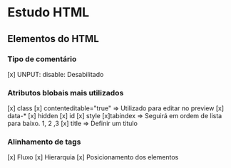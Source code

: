 # Estudo HTML

## Elementos do HTML

### Tipo de comentário

[x] UNPUT: disable: Desabilitado

### Atributos blobais mais utilizados

[x] class
[x] contenteditable="true" => Utilizado para editar no preview
[x] data-\*
[x] hidden
[x] id
[x] style
[x]tabindex => Seguirá em ordem de lista para baixo. 1, 2 ,3
[x] title => Definir um titulo

### Alinhamento de tags

[x] Fluxo
[x] Hierarquia
[x] Posicionamento dos elementos
